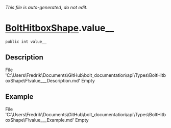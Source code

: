 *This file is auto-generated, do not edit.*

# [BoltHitboxShape](Types/BoltHitboxShape.md).value__
`public int value__`
## Description
File 'C:\Users\Fredrik\Documents\GitHub\bolt_documentation\api\Types\BoltHitboxShape\F\value___Description.md' Empty
## Example
File 'C:\Users\Fredrik\Documents\GitHub\bolt_documentation\api\Types\BoltHitboxShape\F\value___Example.md' Empty
